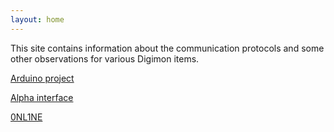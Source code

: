 ```yaml
---
layout: home
---
```


This site contains information about the communication protocols and some other observations for various Digimon items.

[Arduino project](https://github.com/dmcomm/dmcomm-project)

[Alpha interface](https://www.alphahub.site/)

[0NL1NE](https://0nl1ne.netlify.app/)

